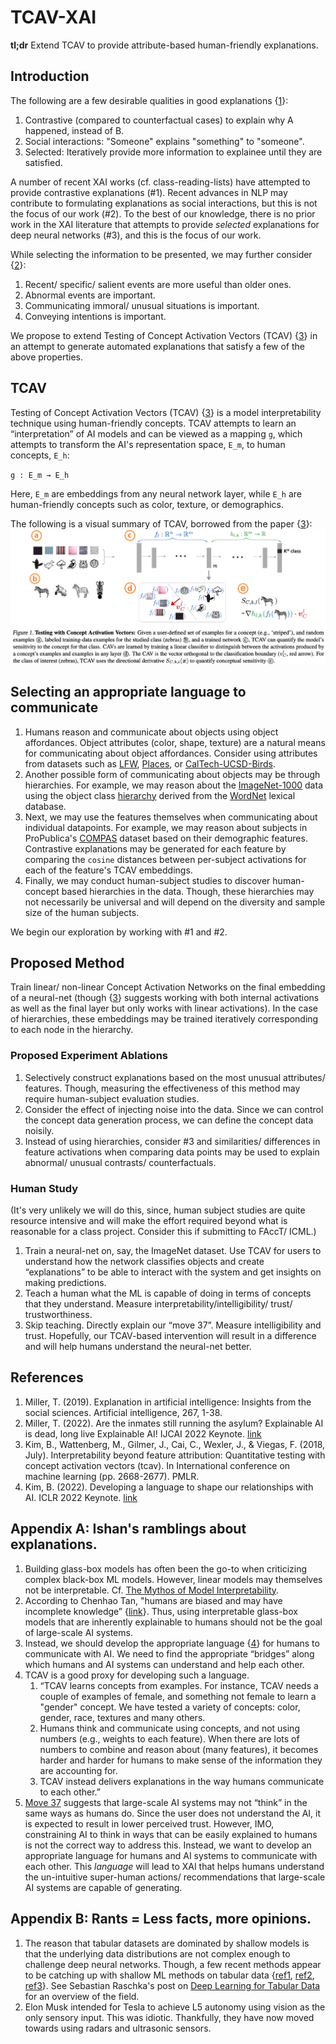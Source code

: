 # TCAV-XAI

**tl;dr** Extend TCAV to provide attribute-based human-friendly explanations.

## Introduction
The following are a few desirable qualities in good explanations {[1](https://doi.org/10.1016/j.artint.2018.07.007)}:
1. Contrastive (compared to counterfactual cases) to explain why A happened, instead of B.
2. Social interactions: "Someone" explains "something" to "someone".
3. Selected: Iteratively provide more information to explainee until they are satisfied.

A number of recent XAI works (cf. class-reading-lists) have attempted to provide contrastive explanations (#1). Recent advances in NLP may contribute to formulating explanations as social interactions, but this is not the focus of our work (#2). To the best of our knowledge, there is no prior work in the XAI literature that attempts to provide *selected* explanations for deep neural networks (#3), and this is the focus of our work.

While selecting the information to be presented, we may further consider {[2](https://www.youtube.com/watch?v=8XmGenDIXv0)}:
1. Recent/ specific/ salient events are more useful than older ones.
2. Abnormal events are important.
3. Communicating immoral/ unusual situations is important.
4. Conveying intentions is important.

We propose to extend Testing of Concept Activation Vectors (TCAV) {[3](https://proceedings.mlr.press/v80/kim18d.html)} in an attempt to generate automated explanations that satisfy a few of the above properties.

## TCAV
Testing of Concept Activation Vectors (TCAV) {[3](https://proceedings.mlr.press/v80/kim18d.html)} is a model interpretability technique using human-friendly concepts. TCAV attempts to learn an “interpretation” of AI models and can be viewed as a mapping `g`, which attempts to transform the AI's representation space, `E_m`, to human concepts, `E_h`:

`g : E_m → E_h`

Here, `E_m` are embeddings from any neural network layer, while `E_h` are human-friendly concepts such as color, texture, or demographics.

The following is a visual summary of TCAV, borrowed from the paper {[3](https://proceedings.mlr.press/v80/kim18d.html)}:
![tcav-summary](./assets/tcav-summary.png)

## Selecting an appropriate language to communicate
1. Humans reason and communicate about objects using object affordances. Object attributes (color, shape, texture) are a natural means for communicating about object affordances. Consider using attributes from datasets such as [LFW](http://vis-www.cs.umass.edu/lfw/), [Places](http://places2.csail.mit.edu), or [CalTech-UCSD-Birds](https://www.vision.caltech.edu/datasets/cub_200_2011/).
2. Another possible form of communicating about objects may be through hierarchies. For example, we may reason about the [ImageNet-1000](https://www.image-net.org) data using the object class [hierarchy](https://observablehq.com/@mbostock/imagenet-hierarchy) derived from the [WordNet](https://wordnet.princeton.edu) lexical database.
3. Next, we may use the features themselves when communicating about individual datapoints. For example, we may reason about subjects in ProPublica's [COMPAS](https://github.com/propublica/compas-analysis) dataset based on their demographic features. Contrastive explanations may be generated for each feature by comparing the `cosine` distances between per-subject activations for each of the feature's TCAV embeddings.
4. Finally, we may conduct human-subject studies to discover human-concept based hierarchies in the data. Though, these hierarchies may not necessarily be universal and will depend on the diversity and sample size of the human subjects.

We begin our exploration by working with #1 and #2.

## Proposed Method
Train linear/ non-linear Concept Activation Networks on the final embedding of a neural-net (though {[3](https://proceedings.mlr.press/v80/kim18d.html)} suggests working with both internal activations as well as the final layer but only works with linear activations). In the case of hierarchies, these embeddings may be trained iteratively corresponding to each node in the hierarchy.

### Proposed Experiment Ablations
1. Selectively construct explanations based on the most unusual attributes/ features. Though, measuring the effectiveness of this method may require human-subject evaluation studies.
2. Consider the effect of injecting noise into the data. Since we can control the concept data generation process, we can define the concept data noisily.
3. Instead of using hierarchies, consider #3 and similarities/ differences in feature activations when comparing data points may be used to explain abnormal/ unusual contrasts/ counterfactuals.


### Human Study
(It's very unlikely we will do this, since, human subject studies are quite resource intensive and will make the effort required beyond what is reasonable for a class project. Consider this if submitting to FAccT/ ICML.)
1. Train a neural-net on, say, the ImageNet dataset. Use TCAV for users to understand how the network classifies objects and create “explanations” to be able to interact with the system and get insights on making predictions.
2. Teach a human what the ML is capable of doing in terms of concepts that they understand. Measure interpretability/intelligibility/ trust/ trustworthiness.
3. Skip teaching. Directly explain our “move 37”. Measure intelligibility and trust.
Hopefully, our TCAV-based intervention will result in a difference and will help humans understand the neural-net better.


## References
1. Miller, T. (2019). Explanation in artificial intelligence: Insights from the social sciences. Artificial intelligence, 267, 1-38.
2. Miller, T. (2022). Are the inmates still running the asylum? Explainable AI is dead, long live Explainable AI! IJCAI 2022 Keynote. [link](https://www.youtube.com/watch?v=8XmGenDIXv0)
3. Kim, B., Wattenberg, M., Gilmer, J., Cai, C., Wexler, J., & Viegas, F. (2018, July). Interpretability beyond feature attribution: Quantitative testing with concept activation vectors (tcav). In International conference on machine learning (pp. 2668-2677). PMLR.
4. Kim, B. (2022). Developing a language to shape our relationships with AI. ICLR 2022 Keynote. [link](https://www.youtube.com/watch?v=Ub45cGEcTB0)


<div style="page-break-after: always;"></div>


## Appendix A: Ishan's ramblings about explanations.
1. Building glass-box models has often been the go-to when criticizing complex black-box ML models. However, linear models may themselves not be interpretable. Cf. [The Mythos of Model Interpretability](https://dl.acm.org/doi/10.1145/3236386.3241340).
2. According to Chenhao Tan, "humans are biased and may have incomplete knowledge” {[link](https://medium.com/@ChenhaoTan/human-centered-machine-learning-a-machine-in-the-loop-approach-ed024db34fe7)}. Thus, using interpretable glass-box models that are inherently explainable to humans should not be the goal of large-scale AI systems.
3. Instead, we should develop the appropriate language {[4](https://www.youtube.com/watch?v=Ub45cGEcTB0)} for humans to communicate with AI. We need to find the appropriate “bridges” along which humans and AI systems can understand and help each other.
4. TCAV is a good proxy for developing such a language.
    1. “TCAV learns concepts from examples. For instance, TCAV needs a couple of examples of female, and something not female to learn a "gender" concept. We have tested a variety of concepts: color, gender, race, textures and many others.
    2. Humans think and communicate using concepts, and not using numbers (e.g., weights to each feature). When there are lots of numbers to combine and reason about (many features), it becomes harder and harder for humans to make sense of the information they are accounting for.
    3. TCAV instead delivers explanations in the way humans communicate to each other.”
5. [Move 37](https://www.deepmind.com/research/highlighted-research/alphago/the-challenge-match) suggests that large-scale AI systems may not “think” in the same ways as humans do. Since the user does not understand the AI, it is expected to result in lower perceived trust. However, IMO, constraining AI to think in ways that can be easily explained to humans is not the correct way to address this. Instead, we want to develop an appropriate language for humans and AI systems to communicate with each other. This *language* will lead to XAI that helps humans understand the un-intuitive super-human actions/ recommendations that large-scale AI systems are capable of generating.

## Appendix B: Rants = Less facts, more opinions.
1. The reason that tabular datasets are dominated by shallow models is that the underlying data distributions are not complex enough to challenge deep neural networks. Though, a few recent methods appear to be catching up with shallow ML methods on tabular data {[ref1](https://arxiv.org/abs/2205.14120), [ref2](https://arxiv.org/abs/2203.05556), [ref3](https://arxiv.org/abs/2112.02962)}. See Sebastian Raschka's post on [Deep Learning for Tabular Data](https://sebastianraschka.com/blog/2022/deep-learning-for-tabular-data.html) for an overview of the field.
2. Elon Musk intended for Tesla to achieve L5 autonomy using vision as the only sensory input. This was idiotic. Thankfully, they have now moved towards using radars and ultrasonic sensors.
